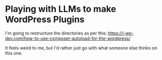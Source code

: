 # Playing with LLMs to make WordPress Plugins

I'm going to restructure the directories as per this: https://i-wp-dev.com/how-to-use-composer-autoload-for-the-wordpress/

It feels weird to me, but I'd rather just go with what someone else thinks on this one.

